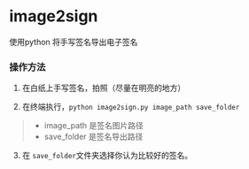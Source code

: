 # image2sign
使用python 将手写签名导出电子签名

### 操作方法
1. 在白纸上手写签名，拍照（尽量在明亮的地方）

2. 在终端执行，`python image2sign.py image_path save_folder`

> - image_path 是签名图片路径
> - save_folder 是签名导出路径

3. 在 `save_folder`文件夹选择你认为比较好的签名。
